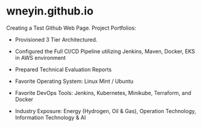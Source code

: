 # wneyin.github.io
Creating a Test Github Web Page.
Project Portfolios:
- Provisioned 3 Tier Architectured.
- Configured the Full CI/CD Pipeline utilizing Jenkins, Maven, Docker, EKS in AWS environment
- Prepared Technical Evaluation Reports

- Favorite Operating System: Linux Mint / Ubuntu
- Favorite DevOps Tools: Jenkins, Kubernetes, Minikube, Terraform, and Docker
- Industry Exposure: Energy (Hydrogen, Oil & Gas), Operation Technology, Information Technology & AI

